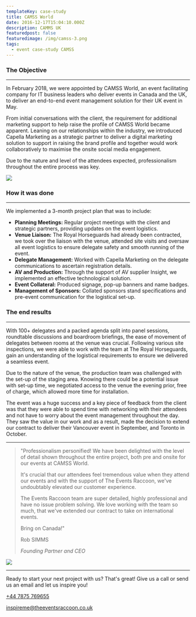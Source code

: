 ```yaml
---
templateKey: case-study
title: CAMSS World
date: 2016-12-17T15:04:10.000Z
description: CAMMS UK
featuredpost: false
featuredimage: /img/camss-3.png
tags:
  - event case-study CAMSS
---
```


### The Objective

<hr class="bg-primary"/>

In February 2018, we were appointed by CAMSS World, an event facilitating company for IT business leaders who deliver events in Canada and the UK, to deliver an end-to-end event management solution for their UK event in May.

From initial conversations with the client, the requirement for additional marketing support to help raise the profile of CAMSS World became apparent. Leaning on our relationships within the industry, we introduced Capella Marketing as a strategic partner to deliver a digital marketing solution to support in raising the brand profile and together would work collaboratively to maximise the onsite social media engagement.

Due to the nature and level of the attendees expected, professionalism throughout the entire process was key.

![](/img/camss-2.png)

### How it was done

<hr class="bg-primary"/>

We implemented a 3-month project plan that was to include:

-   **Planning Meetings:** Regular project meetings with the client and strategic partners, providing updates on the event logistics.
-   **Venue Liaison:** The Royal Horseguards had already been contracted, we took over the liaison with the venue, attended site visits and oversaw all event logistics to ensure delegate safety and smooth running of the event.
-   **Delegate Management:** Worked with Capella Marketing on the delegate communications to ascertain registration details.
-   **AV and Production:** Through the support of AV supplier Insight, we implemented an effective technological solution.
-   **Event Collateral:** Produced signage, pop-up banners and name badges.
-   **Management of Sponsors:** Collated sponsors stand specifications and pre-event communication for the logistical set-up.

### The end results

<hr class="bg-primary"/>

With 100+ delegates and a packed agenda split into panel sessions, roundtable discussions and boardroom briefings, the ease of movement of delegates between rooms at the venue was crucial. Following various site inspections, we were able to work with the team at The Royal Horseguards, gain an understanding of the logistical requirements to ensure we delivered a seamless event.

Due to the nature of the venue, the production team was challenged with the set-up of the staging area. Knowing there could be a potential issue with set-up time, we negotiated access to the venue the evening prior, free of charge, which allowed more time for installation.

The event was a huge success and a key piece of feedback from the client was that they were able to spend time with networking with their attendees and not have to worry about the event management throughout the day. They saw the value in our work and as a result, made the decision to extend our contract to deliver their Vancouver event in September, and Toronto in October.

<hr class="bg-primary"/>

<blockquote>

"Professionalism personified! We have been delighted with the level of detail shown throughout the entire project, both pre and onsite for our events at CAMSS World.

It's crucial that our attendees feel tremendous value when they attend our events and with the support of The Events Raccoon, we've undoubtably elevated our customer experience.

The Events Raccoon team are super detailed, highly professional and have no issue problem solving. We love working with the team so much, that we've extended our contract to take on international events.

Bring on Canada!"

<footer>Rob SIMMS<br/>

<cite>Founding Partner and CEO</cite>

</footer>

</blockquote>

![](/img/camss-1.png)

<hr class="bg-primary"/>

Ready to start your next project with us? That's great! Give us a call or send us an email and let us inspire you!

<div class="col-lg-8 col-lg-offset-2 text-center">

<i class="fa fa-phone fa-3x"></i>

<p><a href="tel://447875769655">+44 7875 769655</a></p>

</div>

<div class="col-lg-8 col-lg-offset-2 text-center">

<i class="fa fa-envelope-o fa-3x"></i>

<p><a href="mailto:inspireme@theeventsraccoon.co.uk">inspireme@theeventsraccoon.co.uk</a></p>

</div>
